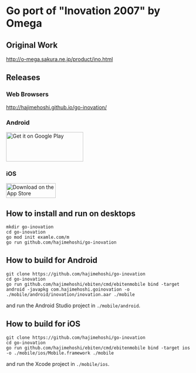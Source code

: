 # Go port of "Inovation 2007" by Omega

## Original Work

http://o-mega.sakura.ne.jp/product/ino.html

## Releases

### Web Browsers

http://hajimehoshi.github.io/go-inovation/

### Android

<a href='https://play.google.com/store/apps/details?id=com.hajimehoshi.goinovation&utm_source=global_co&utm_medium=prtnr&utm_content=Mar2515&utm_campaign=PartBadge&pcampaignid=MKT-Other-global-all-co-prtnr-py-PartBadge-Mar2515-1'><img alt='Get it on Google Play' src='https://play.google.com/intl/en_us/badges/images/generic/en_badge_web_generic.png' width="210px" height="80px"/></a>

### iOS

<a href="https://itunes.apple.com/us/app/%E3%81%84%E3%81%AE-%E3%81%B9%E3%83%BC%E3%81%97%E3%82%87%E3%82%93-2007/id1132624266?mt=8"><img src="https://linkmaker.itunes.apple.com/assets/shared/badges/en-us/appstore-lrg.svg" alt="Download on the App Store" width="135" height="40"></a>

## How to install and run on desktops

```
mkdir go-inovation
cd go-inovation
go mod init examle.com/m
go run github.com/hajimehoshi/go-inovation
```

## How to build for Android

```
git clone https://github.com/hajimehoshi/go-inovation
cd go-inovation
go run github.com/hajimehoshi/ebiten/cmd/ebitenmobile bind -target android -javapkg com.hajimehoshi.goinovation -o ./mobile/android/inovation/inovation.aar ./mobile
```

and run the Android Studio project in `./mobile/android`.

## How to build for iOS

```
git clone https://github.com/hajimehoshi/go-inovation
cd go-inovation
go run github.com/hajimehoshi/ebiten/cmd/ebitenmobile bind -target ios -o ./mobile/ios/Mobile.framework ./mobile
```

and run the Xcode project in `./mobile/ios`.

